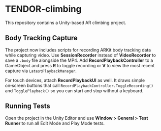 # TENDOR-climbing

This repository contains a Unity-based AR climbing project.

## Body Tracking Capture

The project now includes scripts for recording ARKit body tracking data while capturing video. Use **SessionRecorder** instead of **VideoRecorder** to save a `.body` file alongside the MP4. Add **RecordPlaybackController** to a GameObject and press **R** to toggle recording or **V** to view the most recent capture via `LatestPlaybackManager`.

For touch devices, attach **RecordPlaybackUI** as well. It draws simple on‑screen buttons that call `RecordPlaybackController.ToggleRecording()` and `TogglePlayback()` so you can start and stop without a keyboard.

## Running Tests

Open the project in the Unity Editor and use **Window > General > Test Runner** to run all Edit Mode and Play Mode tests.
